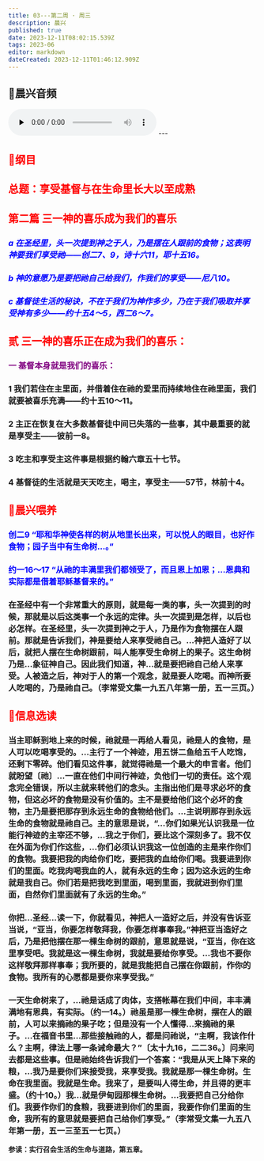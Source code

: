 ```yaml
---
title: 03---第二周 · 周三
description: 晨兴
published: true
date: 2023-12-11T08:02:15.539Z
tags: 2023-06
editor: markdown
dateCreated: 2023-12-11T01:46:12.909Z
---
```


## 🎵晨兴音频
<audio id="audio" controls="" preload="none">
      <source id="mp3" src="/2023-06/week2/week2day3.mp3">
</audio>
---

## <font color=red>📖纲目</font>

## <font color=red>总题：享受基督与在生命里长大以至成熟</font>

## <font color=red>第二篇   三一神的喜乐成为我们的喜乐</font>

### <font color=blue>*a   在圣经里，头一次提到神之于人，乃是摆在人跟前的食物；这表明神要我们享受祂——创二7、9，诗十六11，耶十五16。*</font>

### <font color=blue>*b   神的意愿乃是要把祂自己给我们，作我们的享受——尼八10。*</font>

### <font color=blue>*c   基督徒生活的秘诀，不在于我们为神作多少，乃在于我们吸取并享受神有多少——约十五4～5，西二6～7。*</font>

## <font color=red>贰   三一神的喜乐正在成为我们的喜乐：</font>

### <font color=purple>一   基督本身就是我们的喜乐：</font>

### 1   我们若住在主里面，并借着住在祂的爱里而持续地住在祂里面，我们就要被喜乐充满——约十五10～11。

### 2   主正在恢复在大多数基督徒中间已失落的一些事，其中最重要的就是享受主——彼前一8。

### 3   吃主和享受主这件事是根据约翰六章五十七节。

### 4   基督徒的生活就是天天吃主，喝主，享受主——57节，林前十4。

## <font color=red>📖晨兴喂养</font>

### <font color=blue>创二9   “耶和华神使各样的树从地里长出来，可以悦人的眼目，也好作食物；园子当中有生命树…。”</font>

### <font color=blue>约一16～17   “从祂的丰满里我们都领受了，而且恩上加恩；…恩典和实际都是借着耶稣基督来的。”</font>

### 在圣经中有一个非常重大的原则，就是每一类的事，头一次提到的时候，那就是以后这类事一个永远的定律。头一次提到是怎样，以后也必怎样。在圣经里，头一次提到神之于人，乃是作为食物摆在人跟前。那就是告诉我们，神是要给人来享受祂自己。…神把人造好了以后，就把人摆在生命树跟前，叫人能享受生命树上的果子。这生命树乃是…象征神自己。因此我们知道，神…就是要把祂自己给人来享受。人被造之后，神对于人的第一个观念，就是要人吃喝。而神所要人吃喝的，乃是祂自己。（李常受文集一九五八年第一册，五一三页。）

## <font color=red>📖信息选读</font>

### 当主耶稣到地上来的时候，祂就是一再给人看见，祂是人的食物，是人可以吃喝享受的。…主行了一个神迹，用五饼二鱼给五千人吃饱，还剩下零碎。他们看见这件事，就觉得祂是一个最大的申言者。他们就盼望〔祂〕…一直在他们中间行神迹，负他们一切的责任。这个观念完全错误，所以主就来转他们的念头。主指出他们是寻求必坏的食物，但这必坏的食物是没有价值的。主不是要给他们这个必坏的食物，主乃是要把那存到永远生命的食物给他们。…主说明那存到永远生命的食物就是祂自己。主的意思是说，“…你们如果光认识我是一位能行神迹的主宰还不够，…我之于你们，要比这个深刻多了。我不仅在外面为你们作这些，…你们必须认识我这一位创造的主是来作你们的食物。我要把我的肉给你们吃，要把我的血给你们喝。我要进到你们的里面。吃我肉喝我血的人，就有永远的生命；因为这永远的生命就是我自己。你们若是把我吃到里面，喝到里面，我就进到你们里面，自然你们里面就有了永远的生命。”

### 你把…圣经…读一下，你就看见，神把人一造好之后，并没有告诉亚当说，“亚当，你要怎样敬拜我，你要怎样事奉我。”神把亚当造好之后，乃是把他摆在那一棵生命树的跟前，意思就是说，“亚当，你在这里享受吧。我就是这一棵生命树，我就是要给你享受。…我也不要你这样敬拜那样事奉；我所要的，就是我能把自己摆在你跟前，作你的食物。我所有的心愿都是要你来享受我。”

### 一天生命树来了，…祂是话成了肉体，支搭帐幕在我们中间，丰丰满满地有恩典，有实际。（约一14。）祂虽是那一棵生命树，摆在人的跟前，人可以来摘祂的果子吃；但是没有一个人懂得…来摘祂的果子。…在福音书里…那些接触祂的人，都是问祂说，“主啊，我该作什么？主啊，律法上哪一条诫命最大？”〔太十九16，二二36。〕问来问去都是这些事。但是祂始终告诉我们一个答案：“我是从天上降下来的粮，…我乃是要你们来接受我，来享受我。我就是那一棵生命树。生命在我里面。我就是生命。我来了，是要叫人得生命，并且得的更丰盛。（约十10。）我…就是伊甸园那棵生命树。…我要把自己分给你们。我要作你们的食粮，我要进到你们的里面，我要作你们里面的生命，我所有的意思就是要把自己给你们享受。”（李常受文集一九五八年第一册，五一三至五一七页。）

**参读：实行召会生活的生命与道路，第五章。**
<!-- Google tag (gtag.js) -->
<script async src="https://www.googletagmanager.com/gtag/js?id=G-1P8709Z16T"></script>
<script>
  window.dataLayer = window.dataLayer || [];
  function gtag(){dataLayer.push(arguments);}
  gtag('js', new Date());

  gtag('config', 'G-1P8709Z16T');
</script>